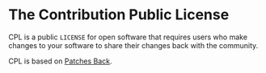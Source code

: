 # The Contribution Public License

CPL is a public `LICENSE` for open software that requires users who make changes to your software to share their changes back with the community.

CPL is based on [Patches Back](https://github.com/berneout/patches-back-public-license).
